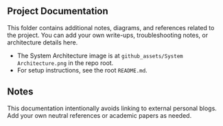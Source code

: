 ## Project Documentation

This folder contains additional notes, diagrams, and references related to the project. You can add your own write-ups, troubleshooting notes, or architecture details here.

- The System Architecture image is at `github_assets/System Architecture.png` in the repo root.
- For setup instructions, see the root `README.md`.
## Notes

This documentation intentionally avoids linking to external personal blogs. Add your own neutral references or academic papers as needed.
